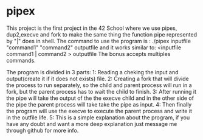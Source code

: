 # pipex
This project is the first project in the 42 School where we use pipes, dup2,execve and fork to make the same thing the function pipe represented by "|" does in shell.
The command to use the program is :
./pipex inputfile "command1" "command2" outputfile 
and it works similar to:
<inputfile command1 | command2 > outputfile
The bonus accepts multiples commands.

The program is divided in 3 parts:
1: Reading a cheking the input and output(create it if it does not exists) file.
2: Creating a fork that will divide the process to run separately, so the child and parent process will run in a fork, but the parent process has to wait the child to finish.
3: After running it the pipe will take the output of the the execve child and in the other side of the pipe the parent process will take take the pipe as input.
4: Then finally the program will use the execve to execute the parent process and write it in the outfile life.
5: This is a simple explanation about the program, if you have any doubt and want a more deep explanation just message me through github for more info.
